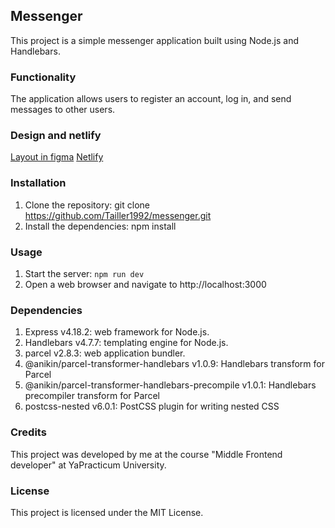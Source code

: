 ## Messenger
This project is a simple messenger application built using Node.js and Handlebars.

### Functionality
The application allows users to register an account, log in, and send messages to other users.

### Design and netlify
[Layout in figma](https://www.figma.com/file/AKBwHk1lZMnL6ZsF0tjtu0/Chat_sprint1?type=design&node-id=0%3A1&t=crbwfKtlkXzUnefJ-1)
[Netlify](https:///)

### Installation
1. Clone the repository: git clone https://github.com/Tailler1992/messenger.git
2. Install the dependencies: npm install

### Usage
1. Start the server: `npm run dev`
2. Open a web browser and navigate to http://localhost:3000

### Dependencies
1. Express v4.18.2: web framework for Node.js.
2. Handlebars v4.7.7: templating engine for Node.js.
3. parcel v2.8.3: web application bundler.
4. @anikin/parcel-transformer-handlebars v1.0.9: Handlebars transform for Parcel
5. @anikin/parcel-transformer-handlebars-precompile v1.0.1: Handlebars precompiler transform for Parcel
6. postcss-nested v6.0.1: PostCSS plugin for writing nested CSS

### Credits
This project was developed by me at the course "Middle Frontend developer" at YaPracticum University.

### License
This project is licensed under the MIT License.